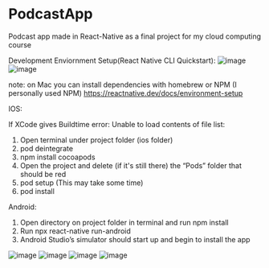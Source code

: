 # PodcastApp
Podcast app made in React-Native as a final project for my cloud computing course

Development Enviornment Setup(React Native CLI Quickstart):
![image](https://user-images.githubusercontent.com/98552375/166547681-67ecef46-7464-4172-b0f7-ef95123c096e.png)
![image](https://user-images.githubusercontent.com/98552375/166548721-475ebe13-7990-47ad-9076-ba3ecbda1593.png)

note: on Mac you can install dependencies with homebrew or NPM (I personally used NPM)
https://reactnative.dev/docs/environment-setup

IOS:

If XCode gives Buildtime error: Unable to load contents of file list:
1.	Open terminal under project folder (ios folder)
2.	pod deintegrate
3.	npm install cocoapods
4.	Open the project and delete (if it's still there) the “Pods” folder that should be red
5.	pod setup (This may take some time)
6.	pod install


Android:
1. Open directory on project folder in terminal and run npm install
2. Run npx react-native run-android
3. Android Studio’s simulator should start up and begin to install the app

![image](https://user-images.githubusercontent.com/98552375/165719194-6ed57c1f-8125-4d5f-9ead-8297c7b9c9e7.png)
![image](https://user-images.githubusercontent.com/98552375/165719349-c5d37eea-c916-4cd9-9fc8-091f2c72f2db.png)
![image](https://user-images.githubusercontent.com/98552375/165719469-39d835af-907f-4f3f-8858-46907e658d4d.png)
![image](https://user-images.githubusercontent.com/98552375/165719618-28876b6d-a404-434a-aa52-d236fc2d9c88.png)
